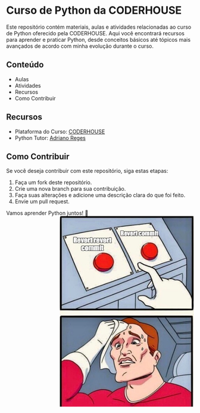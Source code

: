 # Curso de Python da CODERHOUSE

Este repositório contém materiais, aulas e atividades relacionadas ao curso de Python oferecido pela CODERHOUSE. Aqui você encontrará recursos para aprender e praticar Python, desde conceitos básicos até tópicos mais avançados de acordo com minha evolução durante o curso.

## Conteúdo

- Aulas
- Atividades
- Recursos
- Como Contribuir

## Recursos

- Plataforma do Curso: [CODERHOUSE](https://plataforma-beta.coderhouse.com/)
- Python Tutor: [Adriano Reges](https://github.com/AdrianoReges)

## Como Contribuir

Se você deseja contribuir com este repositório, siga estas etapas:

1. Faça um fork deste repositório.
2. Crie uma nova branch para sua contribuição.
3. Faça suas alterações e adicione uma descrição clara do que foi feito.
4. Envie um pull request.

Vamos aprender Python juntos! 🐍
<img align="right" height="510" width="360" src="https://raw.githubusercontent.com/paulo-mesquita/coder_python_turma58870/main/meme/revert_commit_meme.jpg" alt="badge" />
